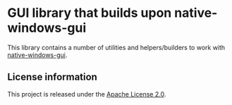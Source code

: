 GUI library that builds upon native-windows-gui
===============================================

This library contains a number of utilities and helpers/builders to work with [native-windows-gui](https://github.com/gabdube/native-windows-gui).

License information
-------------------

This project is released under the [Apache License 2.0](http://www.apache.org/licenses/LICENSE-2.0).